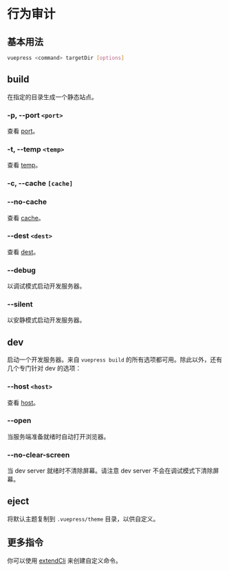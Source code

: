 # 行为审计

## 基本用法

```bash
vuepress <command> targetDir [options]
```

## build

在指定的目录生成一个静态站点。

### -p, --port `<port>`
查看 [port](../config/README.md#port)。

### -t, --temp `<temp>`
查看 [temp](../config/README.md#temp)。

### -c, --cache `[cache]`
### --no-cache
查看 [cache](../config/README.md#cache)。

### --dest `<dest>`
查看 [dest](../config/README.md#dest)。

### --debug
以调试模式启动开发服务器。

### --silent
以安静模式启动开发服务器。

## dev

启动一个开发服务器。来自 `vuepress build` 的所有选项都可用。除此以外，还有几个专门针对 dev 的选项：

### --host `<host>`
查看 [host](../config/README.md#host)。

### --open
当服务端准备就绪时自动打开浏览器。

### --no-clear-screen
当 dev server 就绪时不清除屏幕。请注意 dev server 不会在调试模式下清除屏幕。

## eject

将默认主题复制到 `.vuepress/theme` 目录，以供自定义。

## 更多指令

你可以使用 [extendCli](../plugin/option-api.md#extendcli) 来创建自定义命令。
